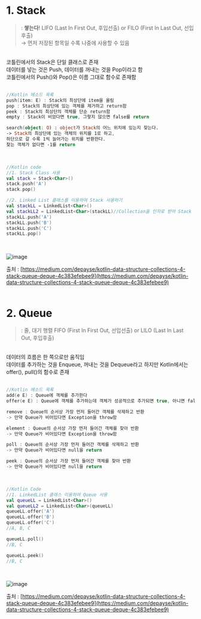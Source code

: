 # 1. Stack

> : **쌓는다**! 
LIFO (Last In First Out, 후입선출) or FILO (First In Last Out, 선입후출)<br/>
→ 먼저 저장된 항목일 수록 나중에 사용할 수 있음<br/>
> 
<br/>
코틀린에서의 Stack은 단일 클래스로 존재<br/>
데이터를 넣는 것은 Push, 데이터를 꺼내는 것을 Pop이라고 함 <br/>
코틀린에서의 Push()와 Pop()은 이름 그대로 함수로 존재함 <br/>
<br/>

```kotlin
//Kotlin 메소드 목록
push(item: E) : Stack의 최상단에 item을 올림
pop : Stack의 최상단에 있는 객체를 제거하고 return함
peek : Stack의 최상단의 객체를 단순 return함
empty : Stack이 비었다면 true, 그렇지 않으면 false를 return 

search(object: O) : object가 Stack의 어느 위치에 있는지 찾는다.
-> Stack의 최상단에 있는 객체의 위치를 1로 하고,
하단으로 갈 수록 1씩 늘어가는 위치를 반환한다. 
찾는 객체가 없다면 -1를 return 
```
<br/>

```kotlin
//Kotlin code 
//1. Stack Class 사용 
val stack = Stack<Char>()
stack.push('A')
stack.pop()

//2. Linked List 클래스를 이용하여 Stack 사용하기 
val stackLL = LinkedList<Char>()
val stackLL2 = LinkedList<Char>(stackLL)//Collection을 인자로 받아 Stack 생성
stackLL.push('A')
stackLL.push('B')
stackLL.push('C')
stackLL.pop()

```
<br/>

![image](https://user-images.githubusercontent.com/100047095/181997271-f491c9a5-66d2-4364-ad9c-1cd734484ebb.png)

출처 : [https://medium.com/depayse/kotlin-data-structure-collections-4-stack-queue-deque-4c383efebee9](https://medium.com/depayse/kotlin-data-structure-collections-4-stack-queue-deque-4c383efebee9)
<br/><br/>

# 2. Queue

> : 줄, 대기 행렬
FIFO (First In First Out, 선입선출) or LILO (Last In Last Out, 후입후출)
> 
<br/>
데이터의 흐름은 한 쪽으로만 움직임<br/>
데이터를 추가하는 것을 Enqueue, 꺼내는 것을 Dequeue라고 하지만 Kotlin에서는 offer(), pull()의 함수로 존재<br/>
<br/>

```kotlin
//Kotlin 메소드 목록
add(e E) : Queue에 객체를 추가한다
offer(e E) : Queue에 객체를 추가하는데 객체가 성공적으로 추가되면 true, 아니면 false를 return 

remove : Queue의 순서상 가장 먼저 들어간 객체를 삭제하고 반환
-> 만약 Queue가 비어있다면 Exception을 throw함

element : Queue의 순서상 가장 먼저 들어간 객체를 찾아 반환
-> 만약 Queue가 비어있다면 Exception을 throw함

poll : Queue의 순서상 가장 먼저 들어간 객체를 삭제하고 반환
-> 만약 Queue가 비어있다면 null을 return 

peek : Queue의 순서상 가장 먼저 들어간 객체를 찾아 반환
-> 만약 Queue가 비어있다면 null을 return 
```
<br/>

```kotlin
//Kotlin Code
//1. LinkedList 클래스 이용하여 Queue 사용
val queueLL = LinkedList<Char>()
val queueLL2 = LinkedList<Char>(queueLL)
queueLL.offer('A')
queueLL.offer('B')
queueLL.offer('C')
//A, B, C

queueLL.poll()
//B, C

queueLL.peek()
//B, C
```
<br/>

![image](https://user-images.githubusercontent.com/100047095/181997282-eddc99de-f428-4602-af97-3a60b6e024d8.png)

출처 : [https://medium.com/depayse/kotlin-data-structure-collections-4-stack-queue-deque-4c383efebee9](https://medium.com/depayse/kotlin-data-structure-collections-4-stack-queue-deque-4c383efebee9)
